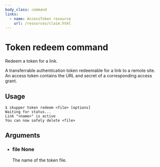 ```yaml
---
body_class: command
links:
  - name: AccessToken resource
    url: /resources/claim.html
---
```


# Token redeem command

<section>

Redeem a token for a link.

A transferrable authentication token redeemable for a link
to a remote site.  An access token contains the URL and
secret of a corresponding access grant.

</section>

<section>

## Usage

~~~ shell
$ skupper token redeem <file> [options]
Waiting for status...
Link "<name>" is active
You can now safely delete <file>
~~~

</section>

<section>

## Arguments

- <h3 id="file">file <span class="argument-info">None</span></h3>

  The name of the token file.

</section>
